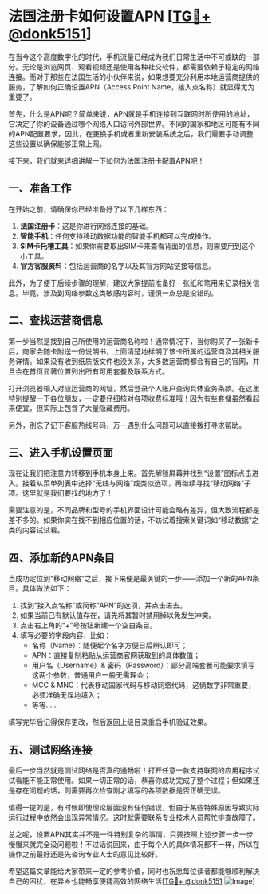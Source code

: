 # 法国注册卡如何设置APN [[TG💪+ @donk5151](https://t.me/s/donk5151)]

在当今这个高度数字化的时代，手机流量已经成为我们日常生活中不可或缺的一部分。无论是浏览网页、观看视频还是使用各种社交软件，都需要依赖于稳定的网络连接。而对于那些在法国生活的小伙伴来说，如果想要充分利用本地运营商提供的服务，了解如何正确设置APN（Access Point Name，接入点名称）就显得尤为重要了。

首先，什么是APN呢？简单来说，APN就是手机连接到互联网时所使用的地址，它决定了你的设备通过哪个网络入口访问外部世界。不同的国家和地区可能有不同的APN配置要求，因此，在更换手机或者重新安装系统之后，我们需要手动调整这些设置以确保能够正常上网。

接下来，我们就来详细讲解一下如何为法国注册卡配置APN吧！

## 一、准备工作

在开始之前，请确保你已经准备好了以下几样东西：

1. **法国注册卡**：这是你进行网络连接的基础。
2. **智能手机**：任何支持移动数据功能的智能手机都可以完成操作。
3. **SIM卡托槽工具**：如果你需要取出SIM卡来查看背面的信息，则需要用到这个小工具。
4. **官方客服资料**：包括运营商的名字以及其官方网站链接等信息。

此外，为了便于后续步骤的理解，建议大家提前准备好一张纸和笔用来记录相关信息。毕竟，涉及到网络参数这类敏感内容时，谨慎一点总是没错的。

## 二、查找运营商信息

第一步当然是找到自己所使用的运营商名称啦！通常情况下，当你购买了一张新卡后，商家会随卡附送一份说明书，上面清楚地标明了该卡所属的运营商及其相关服务详情。如果没有收到纸质版文件也没关系，大多数运营商都会有自己的官网，并且会在首页显著位置列出所有可用套餐及联系方式。

打开浏览器输入对应运营商的网址，然后登录个人账户查询具体业务条款。在这里特别提醒一下各位朋友，一定要仔细核对各项收费标准哦！因为有些套餐虽然看起来便宜，但实际上包含了大量隐藏费用。

另外，别忘了记下客服热线号码，万一遇到什么问题可以直接拨打寻求帮助。

## 三、进入手机设置页面

现在让我们把注意力转移到手机本身上来。首先解锁屏幕并找到“设置”图标点击进入。接着从菜单列表中选择“无线与网络”或类似选项，再继续寻找“移动网络”子项。这里就是我们要找的地方了！

需要注意的是，不同品牌和型号的手机界面设计可能会略有差异，但大致流程都是差不多的。如果你实在找不到相应位置的话，不妨试着搜索关键词如“移动数据”之类的内容试试看。

## 四、添加新的APN条目

当成功定位到“移动网络”之后，接下来便是最关键的一步——添加一个新的APN条目。具体做法如下：

1. 找到“接入点名称”或简称“APN”的选项，并点击进去。
2. 如果当前已有默认值存在，请先将其暂时禁用掉以免发生冲突。
3. 点击右上角的“+”号按钮新建一个空白条目。
4. 填写必要的字段内容，比如：
   - 名称（Name）：随便起个名字方便日后辨认即可；
   - APN：直接复制粘贴从运营商官网获取到的具体数值；
   - 用户名（Username）& 密码（Password）：部分高端套餐可能要求填写这两个参数，普通用户一般无需理会；
   - MCC & MNC：代表移动国家代码与移动网络代码，这俩数字非常重要，必须准确无误地填入；
   - 等等……

填写完毕后记得保存更改，然后返回上级目录重启手机验证效果。

## 五、测试网络连接

最后一步当然就是测试网络是否真的通畅啦！打开任意一款支持联网的应用程序试试看能不能正常使用。如果一切正常的话，恭喜你成功完成了整个过程；但如果还是存在问题的话，则需要再次检查刚才填写的各项数据是否正确无误。

值得一提的是，有时候即使理论层面没有任何错误，但由于某些特殊原因导致实际运行过程中依然会出现异常情况。这时就需要联系专业技术人员帮忙排查故障了。

总之呢，设置APN其实并不是一件特别复杂的事情，只要按照上述步骤一步一步慢慢来就完全没问题啦！不过话说回来，由于每个人的具体情况都不一样，所以在操作之前最好还是先咨询专业人士的意见比较好。

希望这篇文章能给大家带来一定的参考价值，同时也祝愿每位读者都能够顺利解决自己的困扰，在异乡也能畅享便捷高效的网络生活[[TG💪+ @donk5151](https://t.me/s/donk5151) ![Image](https://i.postimg.cc/rwNCRYN7/Snipaste-2025-04-30-17-27-05.png)]